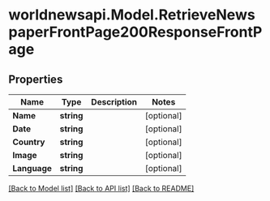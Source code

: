 # worldnewsapi.Model.RetrieveNewspaperFrontPage200ResponseFrontPage

## Properties

Name | Type | Description | Notes
------------ | ------------- | ------------- | -------------
**Name** | **string** |  | [optional] 
**Date** | **string** |  | [optional] 
**Country** | **string** |  | [optional] 
**Image** | **string** |  | [optional] 
**Language** | **string** |  | [optional] 

[[Back to Model list]](../README.md#documentation-for-models) [[Back to API list]](../README.md#documentation-for-api-endpoints) [[Back to README]](../README.md)

